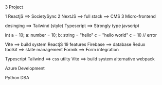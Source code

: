 3 Project 

1 ReactjS ==> SocietySync 
2 NextJS ==> full stack ==> CMS 
3 Micro-frontend

desinging ==> Tailwind (style)
Typescript ==> Strongly type javscript

int a = 10;
a: number = 10;
b: string = "hello"
c = "hello world"
c = 10 // error

Vite ==> build system
ReactjS 19 features
Firebase ==> database
Redux toolkit ==> state management
Formik ==> Form integration


Typescript 
Tailwind ==> css utilty
Vite ==> build system alternative webpack

Azure Development

Python DSA
<!-- String 
Loop 

"hello world"

Data structure  -->
